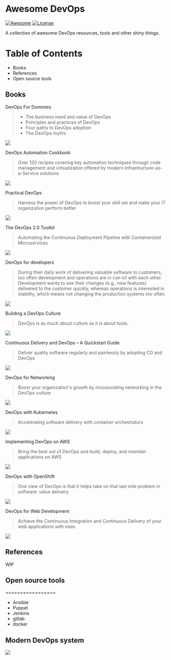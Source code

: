 # Awesome DevOps

[![Awesome](https://awesome.re/badge.svg)](https://awesome.re) [![License](https://img.shields.io/badge/LICENSE-Apache2.0-ff69b4.svg)](http://www.apache.org/licenses/LICENSE-2.0.html)

A collection of awesome DevOps resources, tools and other shiny things.

Table of Contents
=================
  - Books
  - References
  - Open source tools

## Books

DevOps For Dummies
>- The business need and value of DevOps
>- Principles and practices of DevOps
>- Four paths to DevOps adoption
>- The DevOps myths

![](https://github.com/imzye/awesome-devops/raw/master/pic/DevOps_For_Dummies.png)

DevOps Automation Cookbook
>Over 120 recipes covering key automation techniques through code management and virtualization offered by modern Infrastructure-as-a-Service solutions

![](https://github.com/imzye/awesome-devops/raw/master/pic/DevOps_Automation_Cookbook.png)

Practical DevOps
>Harness the power of DevOps to boost your skill set and make your IT organization perform better

![](https://github.com/imzye/awesome-devops/raw/master/pic/Practical_DevOps.png)

The DevOps 2.0 Toolkit
>Automating the Continuous Deployment Pipeline with Containerized Microservices

![](https://github.com/imzye/awesome-devops/raw/master/pic/The_DevOps_2_0_Toolkit.png)

DevOps for developers
>During their daily work of delivering valuable software to customers, too often development and operations are in con ict with each other. Development wants to see their changes (e.g., new features) delivered to the customer quickly, whereas operations is interested in stability, which means not changing the production systems too often.

![](https://github.com/imzye/awesome-devops/raw/master/pic/DevOps_for_Developers.png)

Building a DevOps Culture
>DevOps is as much about culture as it is about tools.

![](https://github.com/imzye/awesome-devops/raw/master/pic/Building_a_DevOps_Culture.png)

Continuous Delivery and DevOps – A Quickstart Guide
>Deliver quality software regularly and painlessly by adopting CD and DevOps

![](https://github.com/imzye/awesome-devops/raw/master/pic/Continuous_Delivery_and_DevOps.png)

DevOps for Networking
>Boost your organization's growth by incorporating networking in the DevOps culture

![](https://github.com/imzye/awesome-devops/raw/master/pic/DevOps_for_Networking.png)

DevOps with Kubernetes
>Accelerating software delivery with container orchestrators

![](https://github.com/imzye/awesome-devops/raw/master/pic/DevOps_with_Kubernetes.png)

Implementing DevOps on AWS
>Bring the best out of DevOps and build, deploy, and maintain applications on AWS

![](https://github.com/imzye/awesome-devops/raw/master/pic/Implementing_DevOps_on_AWS.png)

DevOps with OpenShift
>One view of DevOps is that it helps take on that last mile problem in software: value delivery.

![](https://github.com/imzye/awesome-devops/raw/master/pic/DevOps_with_OpenShift.png)

DevOps for Web Development
>Achieve the Continuous Integration and Continuous Delivery of your web applications with ease.

![](https://github.com/imzye/awesome-devops/raw/master/pic/DevOps_for_Web_Development.png)

## References
WIP

## Open source tools
=================
  - Ansible
  - Puppet
  - Jenkins
  - gitlab
  - docker

## Modern DevOps system

![](https://github.com/imzye/awesome-devops/raw/master/pic/ReactiveDevops.png)
